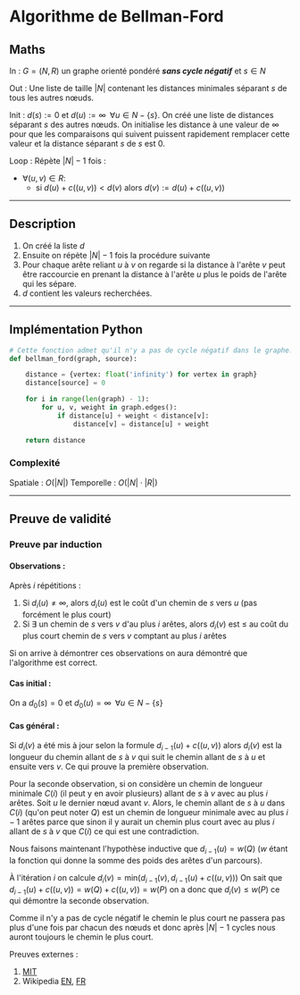 # Algorithme de Bellman-Ford

## Maths

In : 
$G=(N,R)$ un graphe orienté pondéré ***sans cycle négatif*** et $s \in N$

Out : 
Une liste de taille $|N|$ contenant les distances minimales séparant $s$ de tous les autres nœuds. 

Init : 
$d(s):=0$ et $d(u):=\infty \,\,\, \forall u \in N -\{s\}$. On créé une liste de distances séparant $s$ des autres nœuds. On initialise les distance à une valeur de $\infty$ pour que les comparaisons qui suivent puissent rapidement remplacer cette valeur et la distance séparant $s$ de $s$ est $0$.

Loop :
Répète $|N|-1$ fois :
- $\forall(u,v)\in R:$
  - si $d(u)+c((u,v))\lt d(v)$ alors $d(v):=d(u)+c((u,v))$

---

## Description 

1. On créé la liste $d$ 
2. Ensuite on répète $|N|-1$ fois la procédure suivante
3. Pour chaque arête reliant $u$ à $v$ on regarde si la distance à l'arête $v$ peut être raccourcie en prenant la distance à l'arête $u$ plus le poids de l'arête qui les sépare.
4. $d$ contient les valeurs recherchées.

---

## Implémentation Python

```python
# Cette fonction admet qu'il n'y a pas de cycle négatif dans le graphe. 
def bellman_ford(graph, source):

    distance = {vertex: float('infinity') for vertex in graph}
    distance[source] = 0

    for i in range(len(graph) - 1):
        for u, v, weight in graph.edges():
            if distance[u] + weight < distance[v]:
                distance[v] = distance[u] + weight

    return distance
```
### Complexité 
Spatiale : $O(|N|)$
Temporelle : $O(|N|\cdot|R|)$

---

## Preuve de validité
### Preuve par induction
#### Observations :
Après $i$ répétitions :
1. Si $d_{i}(u)\neq \infty$, alors $d_{i}(u)$ est le coût d'un chemin de $s$ vers $u$ (pas forcément le plus court)
2. Si $\exists$ un chemin de $s$ vers $v$ d'au plus $i$ arêtes, alors $d_{i}(v)$ est $\leq$ au coût du plus court chemin de $s$ vers $v$ comptant au plus $i$ arêtes

Si on arrive à démontrer ces observations on aura démontré que l'algorithme est correct.

#### Cas initial :
On a $d_{0}(s)=0$ et $d_{0}(u)=\infty \,\,\, \forall u \in N -\{s\}$

#### Cas général :
Si $d_{i}(v)$ a été mis à jour selon la formule $d_{i-1}(u)+c((u,v))$ alors $d_{i}(v)$ est la longueur du chemin allant de $s$ à $v$ qui suit le chemin allant de $s$ à $u$ et ensuite vers $v$. Ce qui prouve la première observation.

Pour la seconde observation, si on considère un chemin de longueur minimale $C(i)$ (il peut y en avoir plusieurs) allant de $s$ à $v$ avec au plus $i$ arêtes. Soit $u$ le dernier nœud avant $v$. Alors, le chemin allant de $s$ à $u$ dans $C(i)$ (qu'on peut noter $Q$) est un chemin de longueur minimale avec au plus $i-1$ arêtes parce que sinon il y aurait un chemin plus court avec au plus $i$ allant de $s$ à $v$ que $C(i)$ ce qui est une contradiction. 

Nous faisons maintenant l'hypothèse inductive que $d_{i-1}(u)=w(Q)$ ($w$ étant la fonction qui donne la somme des poids des arêtes d'un parcours).

À l'itération $i$ on calcule $d_{i}(v)=\text{min}(d_{i-1}(v),d_{i-1}(u)+c((u,v)))$
On sait que $d_{i-1}(u)+c((u,v))=w(Q)+c((u,v))=w(P)$ on a donc que $d_{i}(v)\leq w(P)$ ce qui démontre la seconde observation.

Comme il n'y a pas de cycle négatif le chemin le plus court ne passera pas plus d'une fois par chacun des nœuds et donc après $|N|-1$ cycles nous auront toujours le chemin le plus court.

Preuves externes :
1. [MIT](https://web.stanford.edu/class/archive/cs/cs161/cs161.1168/lecture14.pdf)
2. Wikipedia [EN](https://en.wikipedia.org/wiki/Bellman%E2%80%93Ford_algorithm#Proof_of_correctness), [FR](https://fr.wikipedia.org/wiki/Algorithme_de_Bellman-Ford#Preuve_de_la_correction)
